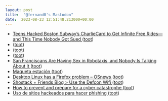 ```yaml
---
layout: post
title:  "@fernand0's Mastodon"
date:  2023-08-23 12:51:48.213000+00:00
---
```

*  [Teens Hacked Boston Subway’s CharlieCard to Get Infinite Free Rides—and This Time Nobody Got Sued ](https://www.wired.com/story/mtba-charliecard-hack-defcon-2023) ([toot](https://mastodon.social/@fernand0/110939020211968176))
*  [ ](https://mastodon.social/@eckelon) ([toot](https://mastodon.social/@fernand0/110938833898599559))
*  [ ](https://mastodon.social/users/fernand0/statuses/110938833022765772/activity) ([toot](https://mastodon.social/users/fernand0/statuses/110938833022765772/activity))
*  [ ](https://vmst.io/@maikel) ([toot](https://mastodon.social/@fernand0/110938832870885227))
*  [San Franciscans Are Having Sex in Robotaxis, and Nobody Is Talking About It ](https://sfstandard.com/2023/08/11/san-francisco-robotaxi-cruise-debauchery) ([toot](https://mastodon.social/@fernand0/110938716303479644))
*  [Maqueta estación ](https://www.flickr.com/photos/fernand0/53124411967) ([toot](https://mastodon.social/@fernand0/110938528633059938))
*  [Desktop Linux has a Firefox problem  –  OSnews ](https://www.osnews.com/story/136653/desktop-linux-has-a-firefox-problem) ([toot](https://mastodon.social/@fernand0/110938515083769547))
*  [Shostack + Friends Blog > Use the Defcon Wifi ](https://shostack.org/blog/use-the-defcon-wifi) ([toot](https://mastodon.social/@fernand0/110938306727453279))
*  [How to prevent and prepare for a cyber catastrophe ](https://securityintelligence.com/articles/how-to-prepare-for-a-cyber-catastrophe) ([toot](https://mastodon.social/@fernand0/110937894431457954))
*  [Uso de sitios hackeados para hacer phishing ](https://securelist.lat/phishing-with-hacked-sites/98050) ([toot](https://mastodon.social/@fernand0/110937762647468739))
